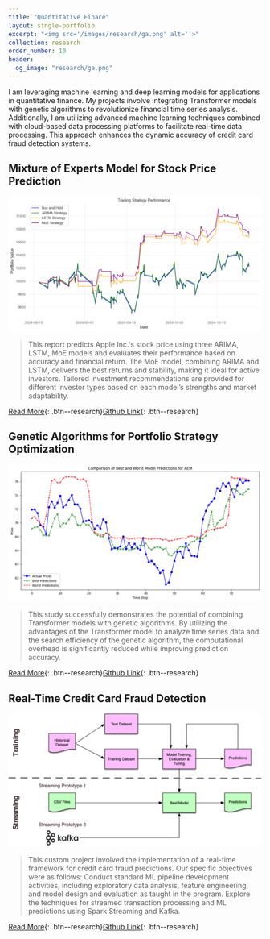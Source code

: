 ```yaml
---
title: "Quantitative Finace"
layout: single-portfolio
excerpt: "<img src='/images/research/ga.png' alt=''>"
collection: research
order_number: 10
header: 
  og_image: "research/ga.png"
---
```



I am leveraging machine learning and deep learning models for applications in quantitative finance. My projects involve integrating Transformer models with genetic algorithms to revolutionize financial time series analysis. Additionally, I am utilizing advanced machine learning techniques combined with cloud-based data processing platforms to facilitate real-time data processing. This approach enhances the dynamic accuracy of credit card fraud detection systems.


## Mixture of Experts Model for Stock Price Prediction

![](/images/research/spp.png)

> This report predicts Apple Inc.'s stock price using three ARIMA, LSTM, MoE models and evaluates their performance based on accuracy and financial return. The MoE model, combining ARIMA and LSTM, delivers the best returns and stability, making it ideal for active investors. Tailored investment recommendations are provided for different investor types based on each model’s strengths and market adaptability.


[Read More](/files/pdf/research/spp.pdf){: .btn--research}[Github Link](https://github.com/SigaoLi/UB_DA_Stock_Price_Prediction){: .btn--research} 


## Genetic Algorithms for Portfolio Strategy Optimization

![](/images/research/ga.png)

> This study successfully demonstrates the potential of combining Transformer models with genetic algorithms. By utilizing the advantages of the Transformer model to analyze time series data and the search efficiency of the genetic algorithm, the computational overhead is significantly reduced while improving prediction accuracy.


[Read More](/files/pdf/research/ga.pdf){: .btn--research}[Github Link](https://github.com/SigaoLi/UT_AI_Portfolio_Strategy_Optimization){: .btn--research} 


## Real-Time Credit Card Fraud Detection

![](/images/research/credit.png)

> This custom project involved the implementation of a real-time framework for credit card fraud predictions. Our specific objectives were as follows: Conduct standard ML pipeline development activities, including exploratory data analysis, feature engineering, and model design and evaluation as taught in the program. Explore the techniques for streamed transaction processing and ML predictions using Spark Streaming and Kafka.


[Read More](/files/pdf/research/credit.pdf){: .btn--research}[Github Link](https://github.com/SigaoLi/UW_BD_Credit_Card_Fraud_Detection){: .btn--research} 